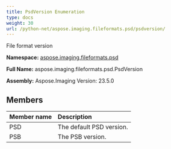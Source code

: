 ```yaml
---
title: PsdVersion Enumeration
type: docs
weight: 30
url: /python-net/aspose.imaging.fileformats.psd/psdversion/
---
```


File format version

**Namespace:** [aspose.imaging.fileformats.psd](/imaging/python-net/aspose.imaging.fileformats.psd/)

**Full Name:** aspose.imaging.fileformats.psd.PsdVersion

**Assembly:**  Aspose.Imaging Version: 23.5.0

## **Members**
|**Member name**|**Description**|
| :- | :- |
|PSD|The default PSD version.|
|PSB|The PSB version.|
